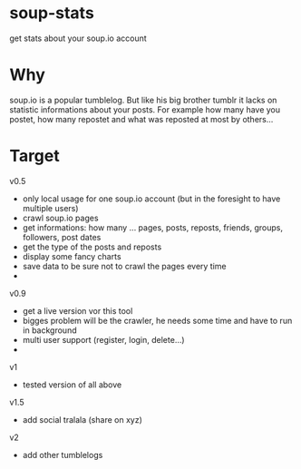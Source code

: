 soup-stats
==========

get stats about your soup.io account

Why
===
soup.io is a popular tumblelog. But like his big brother tumblr it lacks on statistic informations about your posts.
For example how many have you postet, how many repostet and what was reposted at most by others...

Target
======
v0.5
- only local usage for one soup.io account (but in the foresight to have multiple users)
- crawl soup.io pages
- get informations: how many ... pages, posts, reposts, friends, groups, followers, post dates
- get the type of the posts and reposts
- display some fancy charts
- save data to be sure not to crawl the pages every time
- 

v0.9
- get a live version vor this tool
- bigges problem will be the crawler, he needs some time and have to run in background
- multi user support (register, login, delete...)
- 

v1
- tested version of all above

v1.5
- add social tralala (share on xyz)

v2
- add other tumblelogs
